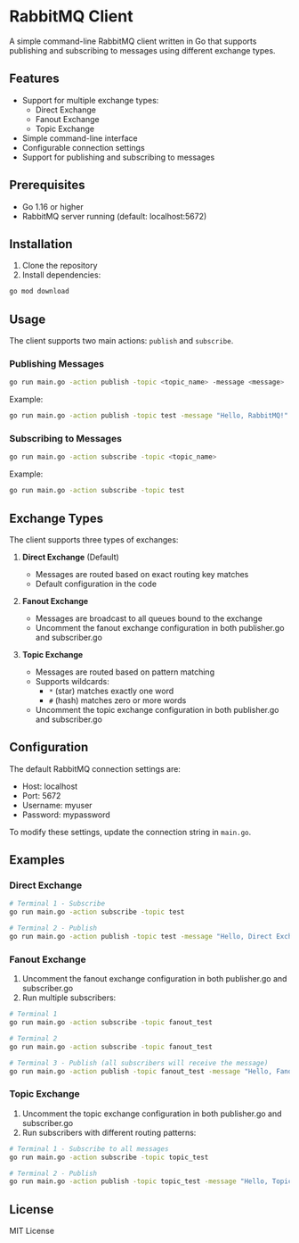 # RabbitMQ Client

A simple command-line RabbitMQ client written in Go that supports publishing and subscribing to messages using different exchange types.

## Features

- Support for multiple exchange types:
  - Direct Exchange
  - Fanout Exchange
  - Topic Exchange
- Simple command-line interface
- Configurable connection settings
- Support for publishing and subscribing to messages

## Prerequisites

- Go 1.16 or higher
- RabbitMQ server running (default: localhost:5672)

## Installation

1. Clone the repository
2. Install dependencies:

```bash
go mod download
```

## Usage

The client supports two main actions: `publish` and `subscribe`.

### Publishing Messages

```bash
go run main.go -action publish -topic <topic_name> -message <message>
```

Example:

```bash
go run main.go -action publish -topic test -message "Hello, RabbitMQ!"
```

### Subscribing to Messages

```bash
go run main.go -action subscribe -topic <topic_name>
```

Example:

```bash
go run main.go -action subscribe -topic test
```

## Exchange Types

The client supports three types of exchanges:

1. **Direct Exchange** (Default)

   - Messages are routed based on exact routing key matches
   - Default configuration in the code

2. **Fanout Exchange**

   - Messages are broadcast to all queues bound to the exchange
   - Uncomment the fanout exchange configuration in both publisher.go and subscriber.go

3. **Topic Exchange**
   - Messages are routed based on pattern matching
   - Supports wildcards:
     - `*` (star) matches exactly one word
     - `#` (hash) matches zero or more words
   - Uncomment the topic exchange configuration in both publisher.go and subscriber.go

## Configuration

The default RabbitMQ connection settings are:

- Host: localhost
- Port: 5672
- Username: myuser
- Password: mypassword

To modify these settings, update the connection string in `main.go`.

## Examples

### Direct Exchange

```bash
# Terminal 1 - Subscribe
go run main.go -action subscribe -topic test

# Terminal 2 - Publish
go run main.go -action publish -topic test -message "Hello, Direct Exchange!"
```

### Fanout Exchange

1. Uncomment the fanout exchange configuration in both publisher.go and subscriber.go
2. Run multiple subscribers:

```bash
# Terminal 1
go run main.go -action subscribe -topic fanout_test

# Terminal 2
go run main.go -action subscribe -topic fanout_test

# Terminal 3 - Publish (all subscribers will receive the message)
go run main.go -action publish -topic fanout_test -message "Hello, Fanout Exchange!"
```

### Topic Exchange

1. Uncomment the topic exchange configuration in both publisher.go and subscriber.go
2. Run subscribers with different routing patterns:

```bash
# Terminal 1 - Subscribe to all messages
go run main.go -action subscribe -topic topic_test

# Terminal 2 - Publish
go run main.go -action publish -topic topic_test -message "Hello, Topic Exchange!"
```

## License

MIT License

